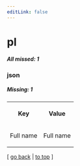 ```yaml
---
editLink: false
---
```


# pl

##### All missed: 1


### json

##### Missing: 1

<table width="100%">
<tr><th width="50%">

Key

</th><th width="50%">

Value

</th></tr>
<tr><td width="50%">

Full name

</td><td width="50%">

Full name

</td></tr>
</table>

[ [go back](../status.md) | [to top](#) ]

